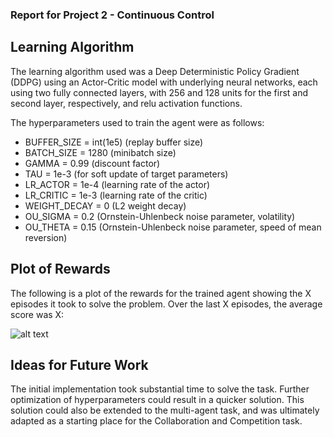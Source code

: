 ### Report for Project 2 - Continuous Control

## Learning Algorithm

The learning algorithm used was a Deep Deterministic Policy Gradient (DDPG) using an Actor-Critic model with underlying neural networks, each using two fully connected layers, with 256 and 128 units for the first and second layer, respectively, and relu activation functions.

The hyperparameters used to train the agent were as follows:
- BUFFER_SIZE = int(1e5)  (replay buffer size)
- BATCH_SIZE = 1280       (minibatch size)
- GAMMA = 0.99            (discount factor)
- TAU = 1e-3              (for soft update of target parameters)
- LR_ACTOR = 1e-4         (learning rate of the actor)
- LR_CRITIC = 1e-3        (learning rate of the critic)
- WEIGHT_DECAY = 0        (L2 weight decay)
- OU_SIGMA = 0.2          (Ornstein-Uhlenbeck noise parameter, volatility)
- OU_THETA = 0.15         (Ornstein-Uhlenbeck noise parameter, speed of mean reversion)

## Plot of Rewards

The following is a plot of the rewards for the trained agent showing the X episodes it took to solve the problem. Over the last X episodes, the average score was X:

![alt text](plot_of_rewards.png "Plot of Rewards")

## Ideas for Future Work

The initial implementation took substantial time to solve the task. Further optimization of hyperparameters could result in a quicker solution. This solution could also be extended to the multi-agent task, and was ultimately adapted as a starting place for the Collaboration and Competition task.


